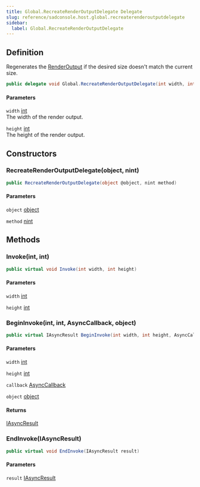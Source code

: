 ```yaml
---
title: Global.RecreateRenderOutputDelegate Delegate
slug: reference/sadconsole.host.global.recreaterenderoutputdelegate
sidebar:
  label: Global.RecreateRenderOutputDelegate
---
```

## Definition

Regenerates the [RenderOutput](../sadconsole.host.global/#renderoutput/) if the desired size doesn't match the current size.

```csharp title="C#"
public delegate void Global.RecreateRenderOutputDelegate(int width, int height)
```

#### Parameters

`width` [int](https://learn.microsoft.com/dotnet/api/system.int32/)  
The width of the render output.

`height` [int](https://learn.microsoft.com/dotnet/api/system.int32/)  
The height of the render output.


## Constructors

### RecreateRenderOutputDelegate(object, nint)

```csharp title="C#"
public RecreateRenderOutputDelegate(object @object, nint method)
```

#### Parameters

`object` [object](https://learn.microsoft.com/dotnet/api/system.object/)  

`method` [nint](https://learn.microsoft.com/dotnet/api/system.intptr/)  


## Methods

### Invoke(int, int)

```csharp title="C#"
public virtual void Invoke(int width, int height)
```

#### Parameters

`width` [int](https://learn.microsoft.com/dotnet/api/system.int32/)  

`height` [int](https://learn.microsoft.com/dotnet/api/system.int32/)  


### BeginInvoke(int, int, AsyncCallback, object)

```csharp title="C#"
public virtual IAsyncResult BeginInvoke(int width, int height, AsyncCallback callback, object @object)
```

#### Parameters

`width` [int](https://learn.microsoft.com/dotnet/api/system.int32/)  

`height` [int](https://learn.microsoft.com/dotnet/api/system.int32/)  

`callback` [AsyncCallback](https://learn.microsoft.com/dotnet/api/system.asynccallback/)  

`object` [object](https://learn.microsoft.com/dotnet/api/system.object/)  

#### Returns

[IAsyncResult](https://learn.microsoft.com/dotnet/api/system.iasyncresult/)

### EndInvoke(IAsyncResult)

```csharp title="C#"
public virtual void EndInvoke(IAsyncResult result)
```

#### Parameters

`result` [IAsyncResult](https://learn.microsoft.com/dotnet/api/system.iasyncresult/)